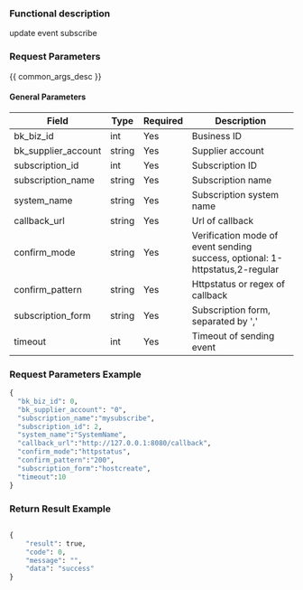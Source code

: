 ### Functional description

update event subscribe

### Request Parameters

{{ common_args_desc }}

#### General Parameters

| Field                   |  Type    | Required	   |  Description                                            |
|------------------------|----------|--------|--------------------------------------------------|
| bk_biz_id              | int      | Yes     | Business ID                                           |
| bk_supplier_account    | string   | Yes     | Supplier account                                       |
| subscription_id        | int      | Yes     | Subscription ID                                           |
| subscription_name      | string   | Yes     | Subscription name                                        |
| system_name            | string   | Yes     | Subscription system name                              |
| callback_url           | string   | Yes     | Url of callback                                         |
| confirm_mode           | string   | Yes     | Verification mode of event sending success, optional: 1-httpstatus,2-regular |
| confirm_pattern        | string   | Yes     | Httpstatus or regex of callback                       |
| subscription_form      | string   | Yes     | Subscription form, separated by ','                            |
| timeout                | int      | Yes     | Timeout of sending event                                 |


### Request Parameters Example

```python
{
  "bk_biz_id": 0,
  "bk_supplier_account": "0",
  "subscription_name":"mysubscribe",
  "subscription_id": 2,
  "system_name":"SystemName",
  "callback_url":"http://127.0.0.1:8080/callback",
  "confirm_mode":"httpstatus",
  "confirm_pattern":"200",
  "subscription_form":"hostcreate",
  "timeout":10
}
```

### Return Result Example

```python

{
    "result": true,
    "code": 0,
    "message": "",
    "data": "success"
}
```
